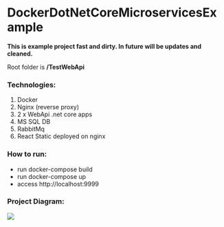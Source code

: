 # DockerDotNetCoreMicroservicesExample

**This is example project fast and dirty. In future will be updates and cleaned.**

Root folder is **/TestWebApi**

### Technologies:
1) Docker
2) Nginx (reverse proxy)
3) 2 x WebApi .net core apps
4) MS SQL DB
5) RabbitMq
6) React Static deployed on nginx

### How to run:
- run docker-compose build
- run docker-compose up
- access http://localhost:9999

### Project Diagram:

![](https://lh3.googleusercontent.com/XsCL1J3Vad3imP-Y1vzGO1gJNANC4QCxyhofrvf66UQXqCr-Rla7Xbs-ob0V9ODIr8_jyBD7C5e7OH1MAbkq=w1918-h938-rw)
